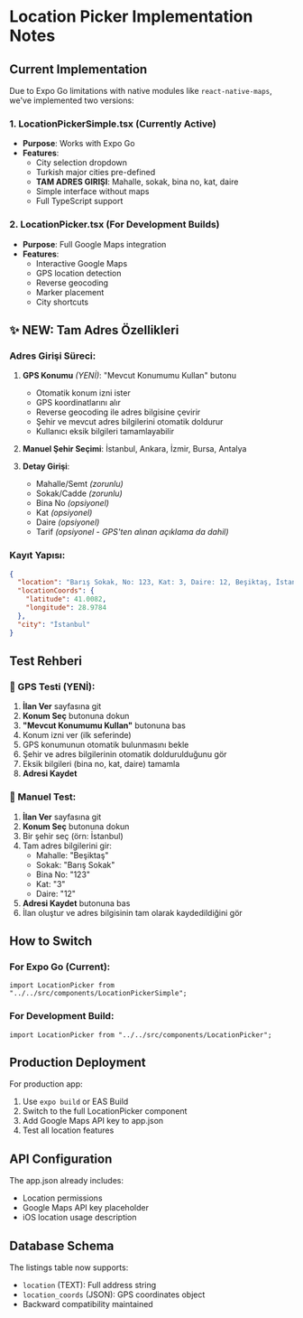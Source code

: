 # Location Picker Implementation Notes

## Current Implementation

Due to Expo Go limitations with native modules like `react-native-maps`, we've implemented two versions:

### 1. LocationPickerSimple.tsx (Currently Active)
- **Purpose**: Works with Expo Go
- **Features**: 
  - City selection dropdown
  - Turkish major cities pre-defined
  - **TAM ADRES GIRIŞI**: Mahalle, sokak, bina no, kat, daire
  - Simple interface without maps
  - Full TypeScript support

### 2. LocationPicker.tsx (For Development Builds)
- **Purpose**: Full Google Maps integration
- **Features**:
  - Interactive Google Maps
  - GPS location detection
  - Reverse geocoding
  - Marker placement
  - City shortcuts

## ✨ NEW: Tam Adres Özellikleri

### Adres Girişi Süreci:
1. **GPS Konumu** *(YENİ)*: "Mevcut Konumumu Kullan" butonu
   - Otomatik konum izni ister
   - GPS koordinatlarını alır
   - Reverse geocoding ile adres bilgisine çevirir
   - Şehir ve mevcut adres bilgilerini otomatik doldurur
   - Kullanıcı eksik bilgileri tamamlayabilir

2. **Manuel Şehir Seçimi**: İstanbul, Ankara, İzmir, Bursa, Antalya

3. **Detay Girişi**:
   - Mahalle/Semt *(zorunlu)*
   - Sokak/Cadde *(zorunlu)*
   - Bina No *(opsiyonel)*
   - Kat *(opsiyonel)*
   - Daire *(opsiyonel)*
   - Tarif *(opsiyonel - GPS'ten alınan açıklama da dahil)*

### Kayıt Yapısı:
```json
{
  "location": "Barış Sokak, No: 123, Kat: 3, Daire: 12, Beşiktaş, İstanbul",
  "locationCoords": {
    "latitude": 41.0082,
    "longitude": 28.9784
  },
  "city": "İstanbul"
}
```

## Test Rehberi

### 🎯 GPS Testi (YENİ):
1. **İlan Ver** sayfasına git
2. **Konum Seç** butonuna dokun  
3. **"Mevcut Konumumu Kullan"** butonuna bas
4. Konum izni ver (ilk seferinde)
5. GPS konumunun otomatik bulunmasını bekle
6. Şehir ve adres bilgilerinin otomatik doldurulduğunu gör
7. Eksik bilgileri (bina no, kat, daire) tamamla
8. **Adresi Kaydet**

### 📱 Manuel Test:
1. **İlan Ver** sayfasına git
2. **Konum Seç** butonuna dokun
3. Bir şehir seç (örn: İstanbul)
4. Tam adres bilgilerini gir:
   - Mahalle: "Beşiktaş"
   - Sokak: "Barış Sokak"
   - Bina No: "123"
   - Kat: "3"
   - Daire: "12"
5. **Adresi Kaydet** butonuna bas
6. İlan oluştur ve adres bilgisinin tam olarak kaydedildiğini gör

## How to Switch

### For Expo Go (Current):
```tsx
import LocationPicker from "../../src/components/LocationPickerSimple";
```

### For Development Build:
```tsx
import LocationPicker from "../../src/components/LocationPicker";
```

## Production Deployment

For production app:
1. Use `expo build` or EAS Build
2. Switch to the full LocationPicker component
3. Add Google Maps API key to app.json
4. Test all location features

## API Configuration

The app.json already includes:
- Location permissions
- Google Maps API key placeholder
- iOS location usage description

## Database Schema

The listings table now supports:
- `location` (TEXT): Full address string
- `location_coords` (JSON): GPS coordinates object
- Backward compatibility maintained
